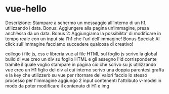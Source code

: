 # vue-hello

Descrizione:
Stampare a schermo un messaggio all’interno di un h1, utilizzando i data.
Bonus:
Aggiungere alla pagina un’immagine, presa anch’essa da un data.
Bonus 2:
Aggiungiamo la possibilita' di modificare in tempo reale con un input sia l'h1 che l'url dell'immagine!
Bonus Special:
Al click sull'immagine facciamo succedere qualcosa di creativo!


collego i file js, css e libreria vue al file HTML
sul foglio js scrivo la global build di vue
creo un div su foglio HTML e gli assegno l'id corrispondente tramite il quale voglio stampare in pagina ciò che scrivo su js utilizzando vue
creo un H1 figlio del div al cui interno scrivo una doppia parentesi graffa e la key che utilizzerò su vue per ritornare dei valori
faccio lo stesso processo per l'immagine
aggiungo 2 input contenenti l'attributo v-model in modo da poter modificare il contenuto di H1 e img
